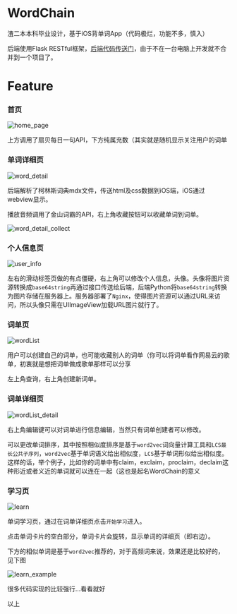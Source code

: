 # WordChain

渣二本本科毕业设计，基于iOS背单词App（代码极烂，功能不多，慎入）

后端使用Flask RESTful框架，[后端代码传送门](<https://github.com/xiaohanhan1019/wordChain_api>)，由于不在一台电脑上开发就不合并到一个项目了。

# Feature

### 首页

![home_page](screenshots/home_page.PNG)

上方调用了扇贝每日一句API，下方纯属充数（其实就是随机显示关注用户的词单

### 单词详细页

![word_detail](screenshots/word_detail.PNG)

后端解析了柯林斯词典mdx文件，传送html及css数据到iOS端，iOS通过webview显示。

播放音频调用了金山词霸的API，右上角收藏按钮可以收藏单词到词单。

![word_detail_collect](screenshots/word_detail_collect.PNG)

### 个人信息页

![user_info](screenshots/user_info.JPG)

左右的滑动标签页做的有点僵硬，右上角可以修改个人信息，头像。头像将图片资源转换成`base64string`再通过接口传送给后端，后端Python将`base64string`转换为图片存储在服务器上。服务器部署了`Nginx`，使得图片资源可以通过URL来访问，所以头像只需在UIImageView加载URL图片就行了。

### 词单页

![wordList](screenshots/wordList.PNG)

用户可以创建自己的词单，也可能收藏别人的词单（你可以将词单看作网易云的歌单，初衷就是想把词单做成歌单那样可以分享

左上角查询，右上角创建新词单。

### 词单详细页

![wordList_detail](screenshots/wordList_detail.PNG)

右上角编辑键可以对词单进行信息编辑，当然只有词单创建者可以修改。

可以更改单词排序，其中按照相似度排序是基于`word2vec`词向量计算工具和`LCS最长公共子序列`，`word2vec`基于单词语义给出相似度，`LCS`基于单词形似给出相似度。这样的话，举个例子，比如你的词单中有claim，exclaim，proclaim，declaim这种形近或者义近的单词就可以连在一起（这也是起名WordChain的意义

### 学习页

![learn](screenshots/learn.JPG)

单词学习页，通过在词单详细页点击`开始学习`进入。

点击单词卡片的空白部分，单词卡片会旋转，显示单词的详细页（即右边）。

下方的相似单词是基于`word2vec`推荐的，对于高频词来说，效果还是比较好的，见下图

![learn_example](screenshots/learn_example.JPG)

很多代码实现的比较强行...看看就好

以上